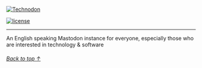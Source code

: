 [![Technodon](https://i.imgur.com/nGb5Ks9.png)](https://technodon.org)

[![license](https://img.shields.io/badge/License-APGL-green.svg)](LICENSE)

---

An English speaking Mastodon instance for everyone, especially those who are interested in technology & software

###### [Back to top ↑](https://github.com/technodon-org/technodon#)
